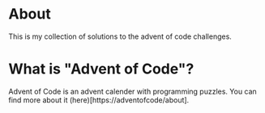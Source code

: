 # About

This is my collection of solutions to the advent of code challenges.

# What is "Advent of Code"?

Advent of Code is an advent calender with programming puzzles. You can find more about it (here)[https://adventofcode/about].
